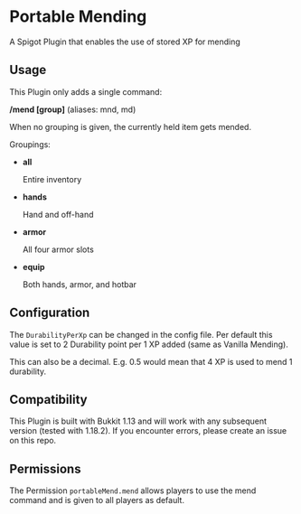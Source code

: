 # Portable Mending
A Spigot Plugin that enables the use of stored XP for mending



## Usage

This Plugin only adds a single command:

**/mend [group]** (aliases: mnd, md)

When no grouping is given, the currently held item gets mended.


Groupings:
+ **all**

   Entire inventory
+ **hands**

  Hand and off-hand
+ **armor**
  
  All four armor slots
+ **equip**

  Both hands, armor, and hotbar


## Configuration

The `DurabilityPerXp` can be changed in the config file.
Per default this value is set to 2 Durability point per 1 XP added (same as Vanilla Mending).

This can also be a decimal. E.g. 0.5 would mean that 4 XP is used to mend 1 durability.

## Compatibility

This Plugin is built with Bukkit 1.13 and will work with any subsequent version (tested with 1.18.2).
If you encounter errors, please create an issue on this repo.

## Permissions

The Permission `portableMend.mend` allows players to use the mend command and is given to all players as default.
